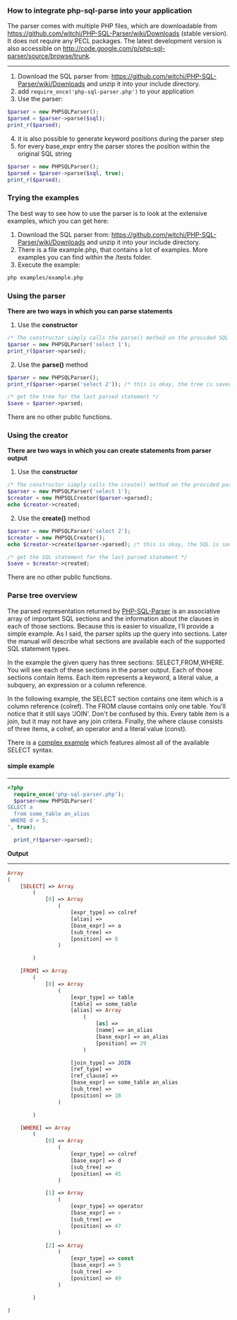 ### How to integrate php-sql-parse into your application

The parser comes with multiple PHP files, which are downloadable from https://github.com/witchi/PHP-SQL-Parser/wiki/Downloads (stable version). It does not require any PECL packages. The latest development version is also accessible on http://code.google.com/p/php-sql-parser/source/browse/trunk.

***

1. Download the SQL parser from: https://github.com/witchi/PHP-SQL-Parser/wiki/Downloads and unzip it into your include directory.
2. add `require_once('php-sql-parser.php')` to your application
3. Use the parser:  

 ```php
 $parser = new PHPSQLParser();
 $parsed = $parser->parse($sql);
 print_r($parsed);
 ```

4. it is also possible to generate keyword positions during the parser step
5. for every base_expr entry the parser stores the position within the original SQL string  

 ```php
 $parser = new PHPSQLParser();
 $parsed = $parser->parse($sql, true);
 print_r($parsed);
 ```

### Trying the examples

The best way to see how to use the parser is to look at the extensive examples, which you can get here:

1. Download the SQL parser from: https://github.com/witchi/PHP-SQL-Parser/wiki/Downloads and unzip it into your include directory.
2. There is a file example.php, that contains a lot of examples. More examples you can find within the /tests folder.
3. Execute the example:
 
 ```Bash
 php examples/example.php
 ```

### Using the parser
**There are two ways in which you can parse statements**

1. Use the **constructor**  

 ```php
 /* The constructor simply calls the parse() method on the provided SQL for convenience.*/
 $parser = new PHPSQLParser('select 1');
 print_r($parser->parsed);
 ```

2. Use the **parse()** method  

 ```php
 $parser = new PHPSQLParser();
 print_r($parser->parse('select 2')); /* this is okay, the tree is saved in the _parsed_ property.

 /* get the tree for the last parsed statement */
 $save = $parser->parsed;
 ```

There are no other public functions.

### Using the creator
**There are two ways in which you can create statements from parser output**

1. Use the **constructor**  
  
 ```php
 /* The constructor simply calls the create() method on the provided parser tree output for convenience. */
 $parser = new PHPSQLParser('select 1');
 $creator = new PHPSQLCreator($parser->parsed);
 echo $creator->created;
 ```
  
2. Use the **create()** method  

 ```php
 $parser = new PHPSQLParser('select 2');
 $creator = new PHPSQLCreator();
 echo $creator->create($parser->parsed); /* this is okay, the SQL is saved in the _created_ property. */

 /* get the SQL statement for the last parsed statement */
 $save = $creator->created;
 ```

There are no other public functions.

### Parse tree overview

The parsed representation returned by [PHP-SQL-Parser](https://github.com/witchi/PHP-SQL-Parser) is an associative array of important SQL sections and the information about the clauses in each of those sections. Because this is easier to visualize, I'll provide a simple example. As I said, the parser splits up the query into sections. Later the manual will describe what sections are available each of the supported SQL statement types.

In the example the given query has three sections: SELECT,FROM,WHERE. You will see each of these sections in the parser output. Each of those sections contain items. Each item represents a keyword, a literal value, a subquery, an expression or a column reference.

In the following example, the SELECT section contains one item which is a column reference (colref). The FROM clause contains only one table. You'll notice that it still says 'JOIN'. Don't be confused by this. Every table item is a join, but it may not have any join critera. Finally, the where clause consists of three items, a colref, an operator and a literal value (const).

There is a [complex example](https://github.com/witchi/PHP-SQL-Parser/wiki/Complex-Example) which features almost all of the available SELECT syntax.

#### simple example

***
```php
<?php
  require_once('php-sql-parser.php');
  $parser=new PHPSQLParser('
SELECT a 
  from some_table an_alias
 WHERE d > 5;
', true);

  print_r($parser->parsed);  
```

**Output**

***
```php
Array
(
    [SELECT] => Array
        (
            [0] => Array
                (
                    [expr_type] => colref
                    [alias] => 
                    [base_expr] => a
                    [sub_tree] => 
                    [position] => 8
                )

        )

    [FROM] => Array
        (
            [0] => Array
                (
                    [expr_type] => table
                    [table] => some_table
                    [alias] => Array
                        (
                            [as] => 
                            [name] => an_alias
                            [base_expr] => an_alias
                            [position] => 29
                        )

                    [join_type] => JOIN
                    [ref_type] => 
                    [ref_clause] => 
                    [base_expr] => some_table an_alias
                    [sub_tree] => 
                    [position] => 18
                )

        )

    [WHERE] => Array
        (
            [0] => Array
                (
                    [expr_type] => colref
                    [base_expr] => d
                    [sub_tree] => 
                    [position] => 45
                )

            [1] => Array
                (
                    [expr_type] => operator
                    [base_expr] => >
                    [sub_tree] => 
                    [position] => 47
                )

            [2] => Array
                (
                    [expr_type] => const
                    [base_expr] => 5
                    [sub_tree] => 
                    [position] => 49
                )

        )

)
```